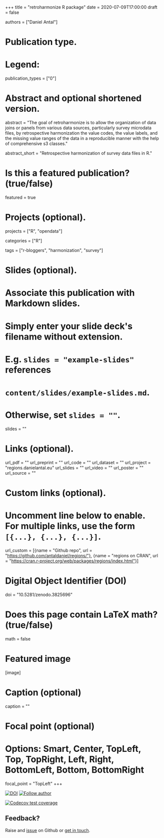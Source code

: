 +++
title = "retroharmonize R package"
date = 2020-07-09T17:00:00
draft = false

authors = ["Daniel Antal"]

# Publication type.
# Legend:

publication_types = ["0"]

# Abstract and optional shortened version.
abstract = "The goal of retroharmonize is to allow the organization of data joins or panels from various data sources, particularly survey microdata files, by retrospective harmonization  the value codes, the value labels, and the missing value ranges of the data in a reproducible manner with the help of comprehensive s3 classes."

abstract_short = "Retrospective harmonization of survey data files in R."

# Is this a featured publication? (true/false)
featured = true

# Projects (optional).
projects = ["R", "opendata"]

categories = ["R"]

tags = ["r-bloggers", "harmonization", "survey"]

# Slides (optional).
#   Associate this publication with Markdown slides.
#   Simply enter your slide deck's filename without extension.
#   E.g. `slides = "example-slides"` references 
#   `content/slides/example-slides.md`.
#   Otherwise, set `slides = ""`.
slides = ""

# Links (optional).
url_pdf = ""
url_preprint = ""
url_code = ""
url_dataset = ""
url_project = "regions.danielantal.eu"
url_slides = ""
url_video = ""
url_poster = ""
url_source = ""

# Custom links (optional).
#   Uncomment line below to enable. For multiple links, use the form `[{...}, {...}, {...}]`.
url_custom = [{name = "Github repo", url = "https://github.com/antaldaniel/regions/"}, {name = "regions on CRAN", url = "https://cran.r-project.org/web/packages/regions/index.html"}]

# Digital Object Identifier (DOI)
doi = "10.5281/zenodo.3825696"

# Does this page contain LaTeX math? (true/false)
math = false

# Featured image
[image]
  # Caption (optional)
  caption = ""

  # Focal point (optional)
  # Options: Smart, Center, TopLeft, Top, TopRight, Left, Right, BottomLeft, Bottom, BottomRight
  focal_point = "TopLeft"
+++

[![DOI](https://zenodo.org/badge/DOI/10.5281/zenodo.3937746.svg)](http://doi.org/10.5281/zenodo.3937746)
[![Follow
author](https://img.shields.io/twitter/follow/antaldaniel.svg?style=social)](https://twitter.com/intent/follow?screen_name=antaldaniel)

[![Codecov test
coverage](https://codecov.io/gh/antaldaniel/retroharmonize/branch/master/graph/badge.svg)](https://codecov.io/gh/antaldaniel/retroharmonize?branch=master)

## Feedback?

Raise and [issue](https://github.com/antaldaniel/retroharmonize/issues) on Github or [get in touch](https://danielantal.eu/#contact). 
